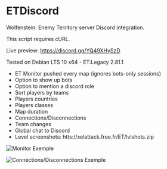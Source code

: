 # ETDiscord
Wolfenstein: Enemy Territory server Discord integration.

This script requires cURL.

Live preview: https://discord.gg/YQ49XHySzD

Tested on Debian LTS 10 x64 - ET:Legacy 2.81.1

- ET Monitor pushed every map (ignores bots-only sessions)
- Option to show up bots
- Option to mention a discord role
- Sort players by teams
- Players countries
- Players classes
- Map duration
- Connections/Disconnections
- Team changes
- Global chat to Discord
- Level screenshots: htts://xelattack.free.fr/ET/lvlshots.zip

![Monitor Exemple](http://xelattack.free.fr/ET/monitor.png)


![Connections/Disconnections Exemple](http://xelattack.free.fr/ET/exemple2.png)
